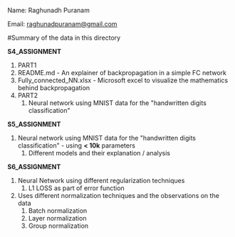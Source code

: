 Name: Raghunadh Puranam

Email: raghunadpuranam@gmail.com

#Summary of the data in this directory

**S4_ASSIGNMENT**

1.  PART1
   1. README.md - An explainer of backpropagation in a simple FC network
   2. Fully_connected_NN.xlsx - Microsoft excel to visualize the mathematics behind backpropagation
2. PART2
   1. Neural network using MNIST data for the "handwritten digits classification"

**S5_ASSIGNMENT**

1. Neural network using MNIST data for the "handwritten digits classification" - using **< 10k** parameters
   1. Different models and their explanation / analysis

**S6_ASSIGNMENT**

1. Neural Network using different regularization techniques
   1. L1 LOSS as part of error function
2. Uses different normalization techniques and the observations on the data
   1. Batch normalization
   2. Layer normalization
   3. Group normalization

